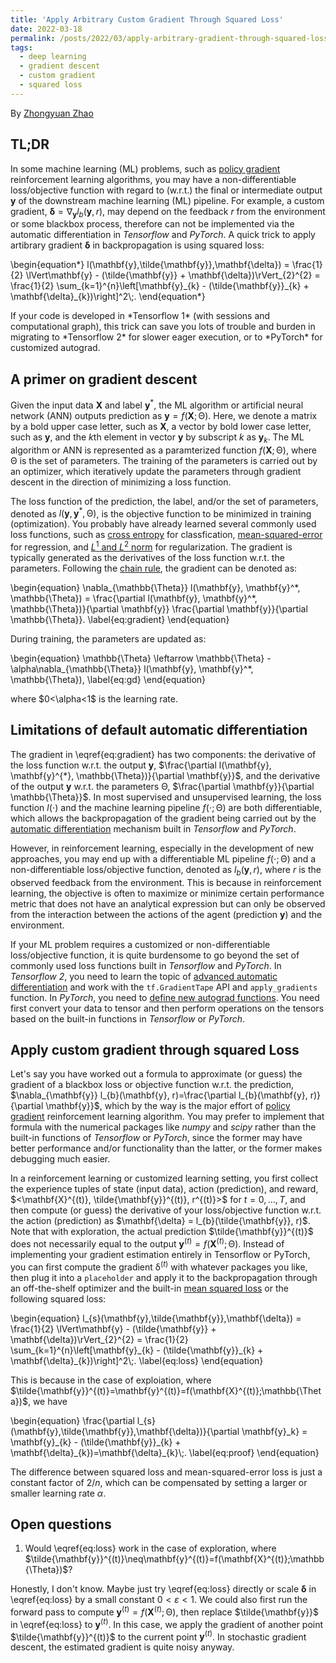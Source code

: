 ```yaml
---
title: 'Apply Arbitrary Custom Gradient Through Squared Loss'
date: 2022-03-18
permalink: /posts/2022/03/apply-arbitrary-gradient-through-squared-loss/
tags:
  - deep learning
  - gradient descent
  - custom gradient
  - squared loss
---
```


By [Zhongyuan Zhao](https://zhongyuanzhao.com)

## TL;DR
In some machine learning (ML) problems, such as [policy gradient](https://spinningup.openai.com/en/latest/spinningup/rl_intro3.html) reinforcement learning algorithms, you may have a non-differentiable loss/objective function with regard to (w.r.t.) the final or intermediate output $\mathbf{y}$ of the downstream machine learning (ML) pipeline. 
For example, a custom gradient, $\mathbf{\delta} = \nabla_{\mathbf{y}}l_{b}(\mathbf{y}, r)$, may depend on the feedback $r$ from the environment or some blackbox process, therefore can not be implemented via the automatic differentiation in *Tensorflow* and *PyTorch*.
A quick trick to apply artibrary gradient $\mathbf{\delta}$ in backpropagation is using squared loss:
<p>
  \begin{equation*}
  l(\mathbf{y},\tilde{\mathbf{y}},\mathbf{\delta}) = \frac{1}{2} \lVert\mathbf{y} - (\tilde{\mathbf{y}} + \mathbf{\delta})\rVert_{2}^{2}   
  = \frac{1}{2} \sum_{k=1}^{n}\left[\mathbf{y}_{k} - (\tilde{\mathbf{y}}_{k} + \mathbf{\delta}_{k})\right]^2\;. 
  \end{equation*}
</p>
If your code is developed in *Tensorflow 1* (with sessions and computational graph), this trick can save you lots of trouble and burden in migrating to *Tensorflow 2* for slower eager execution, or to *PyTorch* for customized autograd.

## A primer on gradient descent

Given the input data $\mathbf{X}$ and label $\mathbf{y}^*$, the ML algorithm or artificial neural network (ANN) outputs prediction as $\mathbf{y}=f(\mathbf{X};\mathbb{\Theta})$.
Here, we denote a matrix by a bold upper case letter, such as $\mathbf{X}$, a vector by bold lower case letter, such as $\mathbf{y}$, and the $k$th element in vector $\mathbf{y}$ by subscript $k$ as $\mathbf{y}_{k}$. 
The ML algorithm or ANN is represented as a paramterized function $f(\mathbf{X};\mathbb{\Theta})$, where $\mathbb{\Theta}$ is the set of parameters.
The training of the parameters is carried out by an optimizer, which iteratively update the parameters through gradient descent in the direction of minimizing a loss function.

The loss function of the prediction, the label, and/or the set of parameters, denoted as $l(\mathbf{y}, \mathbf{y}^*, \mathbb{\Theta})$, is the objective function to be minimized in training (optimization). 
You probably have already learned several commonly used loss functions, such as [cross entropy](https://en.wikipedia.org/wiki/Cross_entropy) for classfication, [mean-squared-error](https://en.wikipedia.org/wiki/Mean_squared_error) for regression, and [$L^1$ and $L^2$ norm](https://towardsdatascience.com/intuitions-on-l1-and-l2-regularisation-235f2db4c261) for regularization. 
The gradient is typically generated as the derivatives of the loss function w.r.t. the parameters.
Following the [chain rule](https://en.wikipedia.org/wiki/Chain_rule), the gradient can be denoted as: 
<p>
  \begin{equation}
  \nabla_{\mathbb{\Theta}} l(\mathbf{y}, \mathbf{y}^*, \mathbb{\Theta}) = \frac{\partial l(\mathbf{y}, \mathbf{y}^*, \mathbb{\Theta})}{\partial \mathbf{y}} \frac{\partial \mathbf{y}}{\partial \mathbb{\Theta}}. \label{eq:gradient}
  \end{equation}
</p>
During training, the parameters are updated as:
<p>
  \begin{equation}
  \mathbb{\Theta} \leftarrow \mathbb{\Theta} - \alpha\nabla_{\mathbb{\Theta}} l(\mathbf{y}, \mathbf{y}^*, \mathbb{\Theta}),  \label{eq:gd}
  \end{equation}
</p>
where $0<\alpha<1$ is the learning rate.

##  Limitations of default automatic differentiation

The gradient in \eqref{eq:gradient} has two components: the derivative of the loss function w.r.t. the output $\mathbf{y}$, $\frac{\partial l(\mathbf{y}, \mathbf{y}^{*}, \mathbb{\Theta})}{\partial \mathbf{y}}$, and the derivative of the output $\mathbf{y}$ w.r.t. the parameters $\mathbb{\Theta}$, $\frac{\partial \mathbf{y}}{\partial \mathbb{\Theta}}$. 
In most supervised and unsupervised learning, the loss function $l(\cdot)$ and the machine learning pipeline $f(\cdot;\mathbb{\Theta})$ are both differentiable, which allows the backpropagation of the gradient being carried out by the [automatic differentiation](https://en.wikipedia.org/wiki/Automatic_differentiation) mechanism built in _Tensorflow_ and _PyTorch_.

However, in reinforcement learning, especially in the development of new approaches, you may end up with a differentiable ML pipeline $f(\cdot;\mathbb{\Theta})$ and a non-differentiable loss/objective function, denoted as $l_{b}(\mathbf{y}, r)$, where $r$ is the observed feedback from the environment. 
This is because in reinforcement learning, the objective is often to maximize or minimize certain performance metric that  does not have an analytical expression but can only be observed from the interaction between the actions of the agent (prediction $\mathbf{y}$) and the environment.

If your ML problem requires a customized or non-differentiable loss/objective function, it is quite burdensome to go beyond the set of commonly used loss functions built in *Tensorflow* and *PyTorch*. 
In *Tensorflow 2*, you need to learn the topic of [advanced automatic differentiation](https://www.tensorflow.org/guide/advanced_autodiff) and work with the `tf.GradientTape` API and `apply_gradients` function. 
In *PyTorch*, you need to [define new autograd functions](https://pytorch.org/tutorials/beginner/examples_autograd/polynomial_custom_function.html). 
You need first convert your data to tensor and then perform operations on the tensors based on the built-in functions in _Tensorflow_ or _PyTorch_.

## Apply custom gradient through squared Loss

Let's say you have worked out a formula to approximate (or guess) the gradient of a blackbox loss or objective function w.r.t. the prediction, $\nabla_{\mathbf{y}} l_{b}(\mathbf{y}, r)=\frac{\partial l_{b}(\mathbf{y}, r)}{\partial \mathbf{y}}$, which by the way is the major effort of [policy gradient](https://spinningup.openai.com/en/latest/algorithms/vpg.html) reinforcement learning algorithm. 
You may prefer to implement that formula with the numerical packages like *numpy* and *scipy* rather than the built-in functions of *Tensorflow* or *PyTorch*, since the former may have better performance and/or functionality than the latter, or the former makes debugging much easier.


In a reinforcement learning or customized learning setting, you first collect the experience tuples of state (input data), action (prediction), and reward, $<\mathbf{X}^{(t)}, \tilde{\mathbf{y}}^{(t)}, r^{(t)}>$ for $t=0,\dots,T$, and then compute (or guess) the derivative of your loss/objective function w.r.t. the action (prediction) as $\mathbf{\delta} = l_{b}(\tilde{\mathbf{y}}, r)$.
Note that with exploration, the actual prediction $\tilde{\mathbf{y}}^{(t)}$ does not necessarily equal to the output $\mathbf{y}^{(t)}=f(\mathbf{X}^{(t)};\mathbb{\Theta})$.
Instead of implementing your gradient estimation entirely in Tensorflow or PyTorch, you can first compute the gradient $\mathbb{\delta}^{(t)}$ with whatever packages you like, then plug it into a `placeholder` and apply it to the backpropagation through an off-the-shelf optimizer and the built-in [mean squared loss](https://www.tensorflow.org/api_docs/python/tf/keras/losses/MeanSquaredError) or the following squared loss: 

<p>
  \begin{equation}
  l_{s}(\mathbf{y},\tilde{\mathbf{y}},\mathbf{\delta}) = \frac{1}{2} \lVert\mathbf{y} - (\tilde{\mathbf{y}} + \mathbf{\delta})\rVert_{2}^{2}   
  = \frac{1}{2} \sum_{k=1}^{n}\left[\mathbf{y}_{k} - (\tilde{\mathbf{y}}_{k} + \mathbf{\delta}_{k})\right]^2\;. \label{eq:loss}
  \end{equation}
</p>

This is because in the case of exploiation, where $\tilde{\mathbf{y}}^{(t)}=\mathbf{y}^{(t)}=f(\mathbf{X}^{(t)};\mathbb{\Theta})$, we have
<p>
  \begin{equation}
  \frac{\partial l_{s}(\mathbf{y},\tilde{\mathbf{y}},\mathbf{\delta})}{\partial \mathbf{y}_k} = \mathbf{y}_{k} - (\tilde{\mathbf{y}}_{k} + \mathbf{\delta}_{k})=\mathbf{\delta}_{k}\;. \label{eq:proof}
  \end{equation}
</p>

The difference between squared loss and mean-squared-error loss is just a constant factor of $2/n$, which can be compensated by setting a larger or smaller learning rate $\alpha$.

## Open questions

1. Would \eqref{eq:loss} work in the case of exploration, where $\tilde{\mathbf{y}}^{(t)}\neq\mathbf{y}^{(t)}=f(\mathbf{X}^{(t)};\mathbb{\Theta})$? 

Honestly, I don't know. 
Maybe just try \eqref{eq:loss} directly or scale $\mathbf{\delta}$ in \eqref{eq:loss} by a small constant $0<\varepsilon<1$. 
We could also first run the forward pass to compute $\mathbf{y}^{(t)}=f(\mathbf{X}^{(t)};\mathbb{\Theta})$, then replace $\tilde{\mathbf{y}}$ in \eqref{eq:loss} to $\mathbf{y}^{(t)}$. In this case, we apply the gradient of another point $\tilde{\mathbf{y}}^{(t)}$ to the current point $\mathbf{y}^{(t)}$.
In stochastic gradient descent, the estimated gradient is quite noisy anyway.
